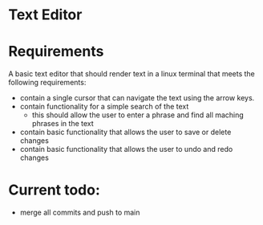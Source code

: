 # Text Editor

# Requirements
A basic text editor that should render text in a linux terminal that meets the following requirements:
* contain a single cursor that can navigate the text using the arrow keys.
* contain functionality for a simple search of the text 
    * this should allow the user to enter a phrase and find all maching phrases in the text 
* contain basic functionality that allows the user to save or delete changes
* contain basic functionality that allows the user to undo and redo changes

# Current todo:
* merge all commits and push to main
